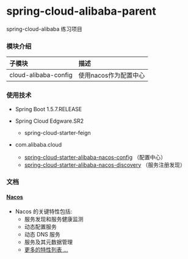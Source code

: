 # spring-cloud-alibaba-parent

spring-cloud-alibaba 练习项目

### 模块介绍

|    子模块      |       描述      |    
|:----------|:------------- |
|   cloud-alibaba-config   |   使用nacos作为配置中心    | 


### 使用技术

* Spring Boot 1.5.7.RELEASE

* Spring Cloud Edgware.SR2
    * spring-cloud-starter-feign
    
* com.alibaba.cloud
    * [spring-cloud-starter-alibaba-nacos-config](https://nacos.io/zh-cn/)  （配置中心）
    * [spring-cloud-starter-alibaba-nacos-discovery](https://nacos.io/zh-cn/) （服务注册发现）
    
### 文档

#### [Nacos](https://nacos.io/zh-cn/)   

* Nacos 的关键特性包括:
    * 服务发现和服务健康监测
    * 动态配置服务
    * 动态 DNS 服务
    * 服务及其元数据管理
    * [更多的特性列表 ...](https://nacos.io/zh-cn/docs/roadmap.html)

 